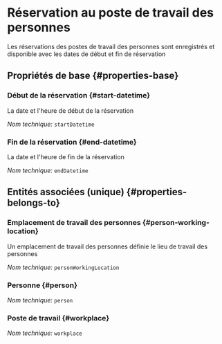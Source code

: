 # Réservation au poste de travail des personnes
<!--- THIS FILE IS GENERATED PLEASE DO NOT EDIT IT DIRECTLY --->

Les réservations des postes de travail des personnes sont enregistrés et disponible avec les dates de début et fin de réservation

<OH code="personToWorkplaceBooking"/>


## Propriétés de base {#properties-base}

### Début de la réservation {#start-datetime}

La date et l'heure de début de la réservation

*Nom technique:* ```startDatetime```
<PH code="personToWorkplaceBooking:startDatetime"/>

### Fin de la réservation {#end-datetime}

La date et l'heure de fin de la réservation

*Nom technique:* ```endDatetime```
<PH code="personToWorkplaceBooking:endDatetime"/>


## Entités associées (unique) {#properties-belongs-to}

### Emplacement de travail des personnes {#person-working-location}

Un emplacement de travail des personnes définie le lieu de travail des personnes

*Nom technique:* ```personWorkingLocation```
<PH code="personToWorkplaceBooking:personWorkingLocation"/>

### Personne {#person}



*Nom technique:* ```person```
<PH code="personToWorkplaceBooking:person"/>

### Poste de travail {#workplace}



*Nom technique:* ```workplace```
<PH code="personToWorkplaceBooking:workplace"/>





